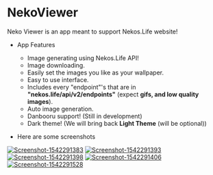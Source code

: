 # NekoViewer
Neko Viewer is an app meant to support Nekos.Life website!

- App Features
  - Image generating using Nekos.Life API!
  - Image downloading.
  - Easily set the images you like as your wallpaper.
  - Easy to use interface.
  - Includes every "endpoint"'s that are in **"nekos.life/api/v2/endpoints"** (expect **gifs, and low quality images**).
  - Auto image generation.
  - Danbooru support! (Still in development)
  - Dark theme! (We will bring back **Light Theme** (will be optional))


- Here are some screenshots

<a href="https://ibb.co/hTtvx0"><img src="https://preview.ibb.co/kJd64f/Screenshot-1542291383.png" alt="Screenshot-1542291383" border="0"></a>
<a href="https://ibb.co/bDoHAL"><img src="https://preview.ibb.co/jo364f/Screenshot-1542291393.png" alt="Screenshot-1542291393" border="0"></a>
<a href="https://ibb.co/cWpqVL"><img src="https://preview.ibb.co/gjivx0/Screenshot-1542291398.png" alt="Screenshot-1542291398" border="0"></a>
<a href="https://ibb.co/kkJHAL"><img src="https://preview.ibb.co/cA3TH0/Screenshot-1542291406.png" alt="Screenshot-1542291406" border="0"></a>
<a href="https://ibb.co/h6axAL"><img src="https://preview.ibb.co/cpDTH0/Screenshot-1542291528.png" alt="Screenshot-1542291528" border="0"></a>
